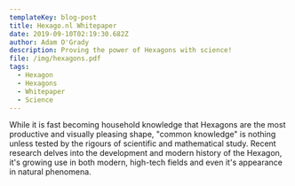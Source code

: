 ```yaml
---
templateKey: blog-post
title: Hexago.nl Whitepaper
date: 2019-09-10T02:19:30.682Z
author: Adam O'Grady
description: Proving the power of Hexagons with science!
file: /img/hexagons.pdf
tags:
  - Hexagon
  - Hexagons
  - Whitepaper
  - Science
---
```

While it is fast becoming household knowledge that Hexagons are the most productive and visually pleasing shape, "common knowledge" is nothing unless tested by the rigours of scientific and mathematical study. Recent research delves into the development and modern history of the Hexagon, it's growing use in both modern, high-tech fields and even it's appearance in natural phenomena.
